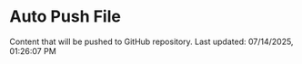 # Auto Push File

Content that will be pushed to GitHub repository.
Last updated: 07/14/2025, 01:26:07 PM